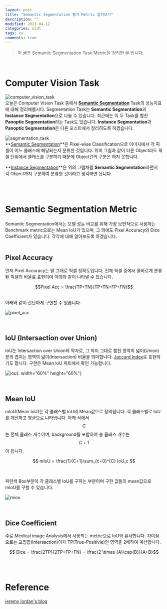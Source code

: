 ```yaml
---
layout: post
title: "Semantic Segmentation 평가 Metric 알아보기"
description: ""
modified: 2021-04-12
categories: mldl
tags: cv
comments: true
---
```


> 이 글은 Semantic Segmentation Task Metric을 정리한 글 입니다.

<br>

# Computer Vision Task
![computer_vision_task](https://cdn.jsdelivr.net/gh/ddamddi/ddamddi.github.io/assets/img/paper_review/computer_vision_task.png)  
오늘은 Computer Vision Task 중에서 **[Semantic Segmentation]()** Task의 성능지표에 대해 정리해봅시다. Segmentation Task는 **Semantic Segmentation**과 **Instance Segmentation**으로 나눌 수 있습니다. 최근에는 이 두 Task를 합친 **Panoptic Segmentation**라는 Task도 있습니다. **Instance Segmentation**과 **Panoptic Segmentation**은 다른 포스트에서 정리하도록 하겠습니다.  

![segmentation_task](https://cdn.jsdelivr.net/gh/ddamddi/ddamddi.github.io/assets/img/segmentation_task.png)  
**[Semantic Segmentation]()**은 Pixel-wise Classification으로 이미지에서 각 픽셀이 어느 클래스에 해당되는지 분류한 것입니다. 위의 그림과 같이 다른 Object라도 픽셀 단위에서 클래스를 구분하기 때문에 Object간의 구분은 하지 못합니다.  

**[Instance Segmentation]()**은 위의 그럼처럼 **Semantic Segmentation**하면서 각 Object까지 구분하여 분류한 것이라고 생각하면 됩니다.  


<br><br>

# Semantic Segmentation Metric

Semantic Segmentation에서는 모델 성능 비교를 위해 가장 보편적으로 사용하는 Benchmark metric으로는 Mean IoU가 있으며, 그 외에도 Pixel Accuracy와 Dice Coefficient가 있습니다. 각각에 대해 알아보도록 하겠습니다.  
<br>

## Pixel Accuracy
먼저 Pixel Accuracy는 말 그대로 픽셀 정확도입니다. 전체 픽셀 중에서 올바르게 분류된 픽셀의 비율로 표현되며 아래와 같이 나타낼 수 있습니다.  

$$Pixel Acc = \frac{TP+TN}{TP+TN+FP+FN}$$

<br>
아래와 같이 간단하게 구현할 수 있습니다.  

![pixel_acc](https://cdn.jsdelivr.net/gh/ddamddi/ddamddi.github.io/assets/img/pixelAcc.png)  

<br>

## IoU (Intersaction over Union)
IoU는 Intersaction over Union의 약자로, 그 의미 그대로 합친 영역의 넓이(Union) 분의 겹치는 영역의 넓이(Intersaction) 비율을 의미합니다. [Jaccard Index](https://ko.wikipedia.org/wiki/%EC%9E%90%EC%B9%B4%EB%93%9C_%EC%A7%80%EC%88%98)로 표현하기도 합니다. 구현은 Mean IoU 파트에서 확인 가능합니다.   

![iou](https://cdn.jsdelivr.net/gh/ddamddi/ddamddi.github.io/assets/img/iou.png){: width="60%" height="60%"}  

<br>

## Mean IoU
mIoU(Mean IoU)는 각 클래스별 IoU의 Mean값으로 정의됩니다. 각 클래스별로 IoU를 계산하고 평균으로 나타냅니다. 아래 식에서 $$C$$는 전체 클래스 개수이며, background를 포함하여 총 클래스 개수는 $$C+1$$이 됩니다.   

$$ mIoU = \frac{1}{C+1}\sum_{c=0}^{C} IoU_c $$  

<br>

파란색 Box부분이 각 클래스별 IoU를 구하는 부분이며 구한 값들의 mean값으로 mIoU를 구할 수 있습니다.

![miou](https://cdn.jsdelivr.net/gh/ddamddi/ddamddi.github.io/assets/img/miou.png)

<br>

## Dice Coefficient
주로 Medical image Analysis에서 사용되는 metric으로 IoU와 유사합니다. 차이점으로는 교집합(Intersaction)이자 TP(True-Positivie)인 영역을 2배하여 계산합니다.  

$$ Dice = \frac{2TP}{2TP+FP+FN} = \frac{2 \times {A}\cap{B}}{A+B}$$

<br><br>


# Reference
[jeremy jordan's blog](https://www.jeremyjordan.me/evaluating-image-segmentation-models/)  

<br>